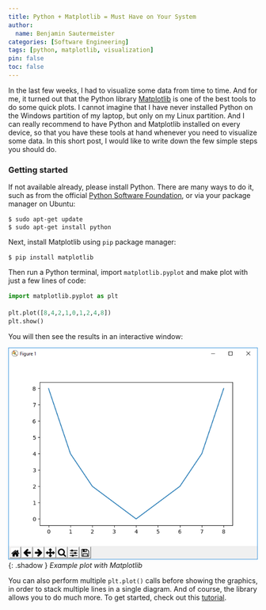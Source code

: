 ```yaml
---
title: Python + Matplotlib = Must Have on Your System
author:
  name: Benjamin Sautermeister
categories: [Software Engineering]
tags: [python, matplotlib, visualization]
pin: false
toc: false
---
```


In the last few weeks, I had to visualize some data from time to time. And for me, it turned out that the Python library
[Matplotlib](https://matplotlib.org/) is one of the best tools to do some quick plots. I cannot imagine that I have never
installed Python on the Windows partition of my laptop, but only on my Linux partition. And I can really recommend to have
Python and Matplotlib installed on every device, so that you have these tools at hand whenever you need to visualize some data.
In this short post, I would like to write down the few simple steps you should do.

### Getting started

If not available already, please install Python. There are many ways to do it, such as from the
official [Python Software Foundation](https://www.python.org/downloads/), or via your package manager on Ubuntu:

```console
$ sudo apt-get update
$ sudo apt-get install python
```

Next, install Matplotlib using `pip` package manager:

```console
$ pip install matplotlib
```

Then run a Python terminal, import `matplotlib.pyplot` and make plot with just a few lines of code:

```python
import matplotlib.pyplot as plt

plt.plot([8,4,2,1,0,1,2,4,8])
plt.show()
```

You will then see the results in an interactive window:

![Matplotlib example](/assets/img/posts/2017/matplotlib.png){: .shadow }
_Example plot with Matplotlib_

You can also perform multiple `plt.plot()` calls before showing the graphics, in order to stack multiple lines in a
single diagram. And of course, the library allows you to do much more. To get started, check out this
[tutorial](http://matplotlib.org/users/pyplot_tutorial.html).
